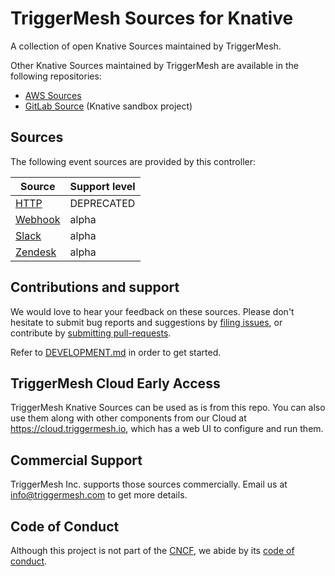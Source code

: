 # TriggerMesh Sources for Knative

A collection of open Knative Sources maintained by TriggerMesh.

Other Knative Sources maintained by TriggerMesh are available in the following repositories:

- [AWS Sources][knsrc-aws]
- [GitLab Source][knsrc-gitlab] (Knative sandbox project)

## Sources

The following event sources are provided by this controller:

| Source                    | Support level |
|---------------------------|---------------|
| [HTTP][docs-http]         | DEPRECATED    |
| [Webhook][docs-webhook]   | alpha         |
| [Slack][docs-slack]       | alpha         |
| [Zendesk][docs-zd]        | alpha         |

## Contributions and support

We would love to hear your feedback on these sources. Please don't hesitate to submit bug reports and suggestions by
[filing issues][gh-issue], or contribute by [submitting pull-requests][gh-pr].

Refer to [DEVELOPMENT.md](./DEVELOPMENT.md) in order to get started.

## TriggerMesh Cloud Early Access

TriggerMesh Knative Sources can be used as is from this repo. You can also use them along with other components from our
Cloud at <https://cloud.triggermesh.io>, which has a web UI to configure and run them.

## Commercial Support

TriggerMesh Inc. supports those sources commercially. Email us at <info@triggermesh.com> to get more details.

## Code of Conduct

Although this project is not part of the [CNCF][cncf], we abide by its [code of conduct][cncf-conduct].

[knsrc-aws]: https://github.com/triggermesh/aws-event-sources
[knsrc-gitlab]: https://github.com/knative-sandbox/eventing-gitlab

[docs-http]: https://docs.triggermesh.io/sources/http/
[docs-webhook]: https://docs.triggermesh.io/sources/webhook/
[docs-slack]: https://docs.triggermesh.io/sources/slack/
[docs-zd]: https://docs.triggermesh.io/sources/zendesk/

[gh-issue]: https://github.com/triggermesh/knative-sources/issues
[gh-pr]: https://github.com/triggermesh/knative-sources/pulls

[cncf]: https://www.cncf.io/
[cncf-conduct]: https://github.com/cncf/foundation/blob/master/code-of-conduct.md
